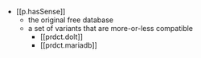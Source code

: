 


- [[p.hasSense]] 
  - the original free database
  - a set of variants that are more-or-less compatible
    - [[prdct.dolt]]
    - [[prdct.mariadb]]
